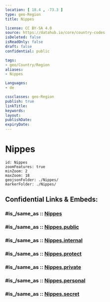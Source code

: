 ```yaml
---
location: [ 18.4 , -73.3 ] 
type: geo-Region
title: Nippes

license: CC BY-SA 4.0
source: https://datahub.io/core/country-codes
isDeleted: false
isReadOnly: false
draft: false
confidential: public

tags:
- geo/Country/Region
aliases:
- Nippes

Languages:
- de

cssclasses: geo-Region
publish: true
linkTitle: 
keywords: 
layout: 
publishDate: 
expiryDate: 
---
```


# Nippes

```leaflet
id: Nippes
zoomFeatures: true 
minZoom: 2 
maxZoom: 18
geojsonFolder: ./Nippes/
markerFolder: ./Nippes/
```


## Confidential Links & Embeds: 

### #is_/same_as :: [Nippes](/_Standards/Earth/Continent/America~Caribbean/Haiti/Departments~Haiti/Nippes.md) 

### #is_/same_as :: [Nippes.public](/_public/Earth/Continent/America~Caribbean/Haiti/Departments~Haiti/Nippes.public.md) 

### #is_/same_as :: [Nippes.internal](/_internal/Earth/Continent/America~Caribbean/Haiti/Departments~Haiti/Nippes.internal.md) 

### #is_/same_as :: [Nippes.protect](/_protect/Earth/Continent/America~Caribbean/Haiti/Departments~Haiti/Nippes.protect.md) 

### #is_/same_as :: [Nippes.private](/_private/Earth/Continent/America~Caribbean/Haiti/Departments~Haiti/Nippes.private.md) 

### #is_/same_as :: [Nippes.personal](/_personal/Earth/Continent/America~Caribbean/Haiti/Departments~Haiti/Nippes.personal.md) 

### #is_/same_as :: [Nippes.secret](/_secret/Earth/Continent/America~Caribbean/Haiti/Departments~Haiti/Nippes.secret.md)

